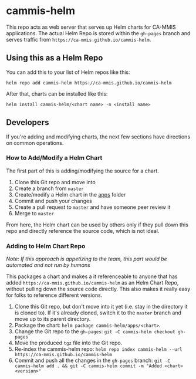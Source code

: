 # cammis-helm

This repo acts as web server that serves up Helm charts for CA-MMIS applications. The actual Helm Repo is stored within the `gh-pages` branch and serves traffic from `https://ca-mmis.github.io/cammis-helm`.

## Using this as a Helm Repo

You can add this to your list of Helm repos like this:

`helm repo add cammis-helm https://ca-mmis.github.io/cammis-helm`

After that, charts can be installed like this:

`helm install cammis-helm/<chart name> -n <install name>`

## Developers

If you're adding and modifying charts, the next few sections have directions on common operations.

### How to Add/Modify a Helm Chart

The first part of this is adding/modifying the source for a chart.

1. Clone this Git repo and move into 
1. Create a branch from `master`
1. Create/modify a Helm chart in the [apps](apps) folder
1. Commit and push your changes
1. Create a pull request to `master` and have someone peer review it
1. Merge to `master`

From here, the Helm chart can be used by others only if they pull down this repo and directly reference the source code, which is not ideal.

### Adding to Helm Chart Repo

_Note: If this approach is appetizing to the team, this part would be automated and not run by humans_

This packages a chart and makes a it referenceable to anyone that has added `https://ca-mmis.github.io/cammis-helm` as an Helm Chart Repo, without pulling down the source code directly. This also makes it really easy for folks to reference different versions.

1. Clone this Git repo, but don't move into it yet (i.e. stay in the directory it is cloned to). If it's already cloned, switch it to the `master` branch and move up to its parent directory.
1. Package the chart: `helm package cammis-helm/apps/<chart>`.
1. Change the Git repo to the `gh-pages`: `git -C cammis-helm checkout gh-pages`
1. Move the produced `tgz` file into the Git repo.
1. Re-index the cammis-helm repo: `helm repo index cammis-helm --url https://ca-mmis.github.io/cammis-helm`
1. Commit and push all the changes in the `gh-pages` branch: `git -C cammis-helm add . && git -C cammis-helm commit -m "Added <chart> <version>"`

